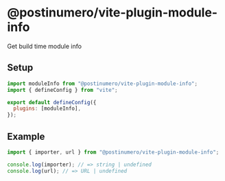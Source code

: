 # @postinumero/vite-plugin-module-info

Get build time module info

## Setup

```js
import moduleInfo from "@postinumero/vite-plugin-module-info";
import { defineConfig } from "vite";

export default defineConfig({
  plugins: [moduleInfo],
});
```

## Example

```js
import { importer, url } from "@postinumero/vite-plugin-module-info";

console.log(importer); // => string | undefined
console.log(url); // => URL | undefined
```
